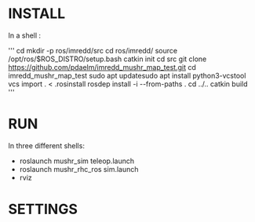 # INSTALL

In a shell : 

'''
cd
mkdir -p ros/imredd/src
cd ros/imredd/
source /opt/ros/$ROS_DISTRO/setup.bash
catkin init
cd src
git clone https://github.com/pdaelm/imredd_mushr_map_test.git
cd imredd_mushr_map_test
sudo apt updatesudo apt install python3-vcstool
vcs import . < .rosinstall 
rosdep install -i --from-paths .
cd ../..
catkin build
'''

# RUN 

In three different shells:
- roslaunch mushr_sim teleop.launch
- roslaunch mushr_rhc_ros sim.launch
- rviz

# SETTINGS

